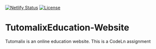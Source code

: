 [![Netlify Status](https://api.netlify.com/api/v1/badges/2ce839a9-a27a-4d51-a900-1b2f9db951fd/deploy-status)](https://app.netlify.com/sites/tutomalix/deploys) [![License](https://img.shields.io/badge/License-Apache%202.0-blue.svg)](https://opensource.org/licenses/Apache-2.0)
# TutomalixEducation-Website
Tutomalix is an online education website. This is a CodeLn assignment
